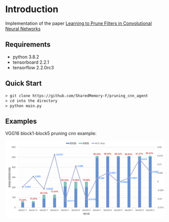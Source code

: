 # Introduction
Implementation of the paper [Learning to Prune Filters in Convolutional Neural Networks](https://arxiv.org/pdf/1801.07365.pdf)

## Requirements

- python  3.8.2               
- tensorboard 2.2.1     
- tensorflow 2.2.0rc3 

## Quick Start
```
> git clone https://github.com/SharedMemory-F/pruning_cnn_agent
> cd into the directory 
> python main.py
```

## Examples
VGG16 block1-block5 pruning cnn example:

![the block1-conv2 example](./images/test_vgg16.png)